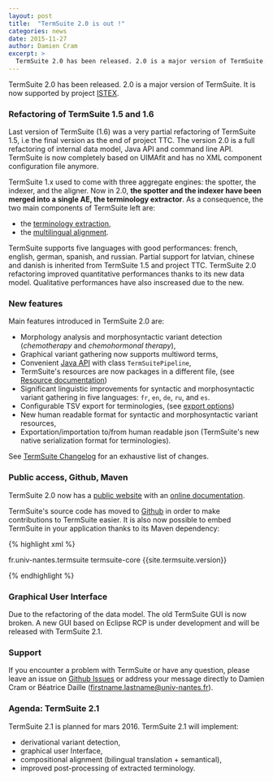 ```yaml
---
layout: post
title:  "TermSuite 2.0 is out !"
categories: news
date: 2015-11-27
author: Damien Cram
excerpt: >
  TermSuite 2.0 has been released. 2.0 is a major version of TermSuite.
---
```


TermSuite 2.0 has been released. 2.0 is a major version of TermSuite. It is now supported by project [ISTEX](http://www.istex.fr/).

### Refactoring of TermSuite 1.5 and 1.6

Last version of TermSuite (1.6) was a very partial refactoring of TermSuite 1.5, i.e the final version as the end of project TTC. The version 2.0 is a full refactoring of internal data model, Java API and command line API. TermSuite is now completely based on UIMAfit and has no XML component configuration file anymore.

TermSuite 1.x used to come with three aggregate engines: the spotter, the indexer, and the aligner. Now in 2.0, **the spotter and the indexer have been merged into a single AE, the terminology extractor**. As a consequence, the two main components of TermSuite left are:

 * the [terminology extraction](/documentation/java-api/#terminology-extraction),
 * the [multilingual alignment](/documentation/java-api/#run-bilingual-alignment-bilingualaligner).

TermSuite supports five languages with good performances: french, english, german, spanish, and russian. Partial support for latvian, chinese and danish is inherited from TermSuite 1.5 and project TTC. TermSuite 2.0 refactoring improved quantitative performances thanks to its new data model. Qualitative performances have also inscreased due to the new.

### New features

Main features introduced in TermSuite 2.0 are:

 * Morphology analysis and morphosyntactic variant detection (*chemotherapy* and *chemohormonal therapy*),
 * Graphical variant gathering now supports multiword terms,
 * Convenient [Java API](/documentation/java-api/) with class `TermSuitePipeline`,
 * TermSuite's resources are now packages in a different file, (see [Resource documentation](/documentation/resources/))
 * Significant linguistic improvements for syntactic and morphosyntactic variant gathering in five languages: `fr`, `en`, `de`, `ru`, and `es`.
 * Configurable TSV export for terminologies, (see [export options](/documentation/command-line-api/#export))
 * New human readable format for syntactic and morphosyntactic variant resources,
 * Exportation/importation to/from human readable json (TermSuite's new native serialization format for terminologies).

See [TermSuite Changelog](/changelog/) for an exhaustive list of changes.

### Public access, Github, Maven

TermSuite 2.0 now has a [public website](/) with an [online documentation](/documentation).

TermSuite's source code has moved to [Github]({{site.github}}) in order to make contributions to TermSuite easier. It is also now possible to embed TermSuite in your application thanks to its Maven dependency:

{% highlight xml %}

<dependency>
  <groupId>fr.univ-nantes.termsuite</groupId>
  <artifactId>termsuite-core</artifactId>
  <version>{{site.termsuite.version}}</version>
</dependency>

{% endhighlight %}

### Graphical User Interface

Due to the refactoring of the data model. The old TermSuite GUI is now broken. A new GUI based on Eclipse RCP is under development and will be released with TermSuite 2.1.

### Support

If you encounter a problem with TermSuite or have any question, please leave an issue on [Github Issues]({{site.github}}/issues) or address your message directly to Damien Cram or Béatrice Daille (firstname.lastname@univ-nantes.fr).

### Agenda: TermSuite 2.1

TermSuite 2.1 is planned for mars 2016. TermSuite 2.1 will implement:
 * derivational variant detection,
 * graphical user Interface,
 * compositional alignment (bilingual translation + semantical),
 * improved post-processing of extracted terminology.
